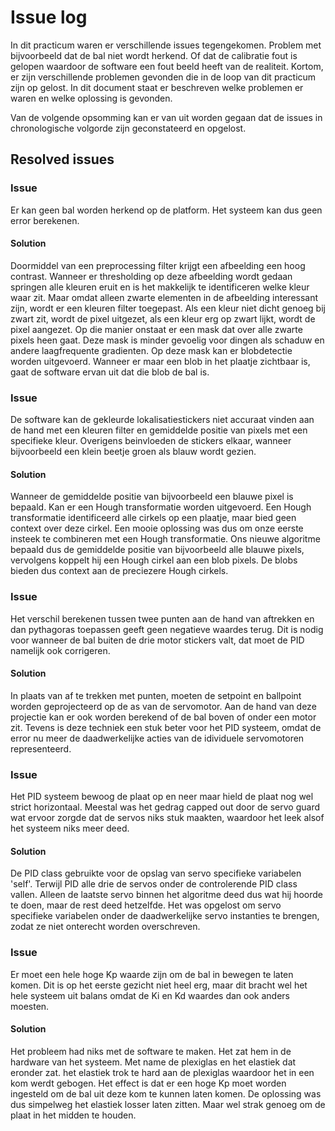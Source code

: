 # Issue log
In dit practicum waren er verschillende issues tegengekomen. Problem met bijvoorbeeld dat de bal niet wordt herkend. Of dat de calibratie fout is gelopen
waardoor de software een fout beeld heeft van de realiteit. Kortom, er zijn verschillende problemen gevonden die in de loop van dit practicum zijn op gelost.
In dit document staat er beschreven welke problemen er waren en welke oplossing is gevonden.

Van de volgende opsomming kan er van uit worden gegaan dat de issues in chronologische volgorde zijn geconstateerd en opgelost.

## Resolved issues
### Issue
Er kan geen bal worden herkend op de platform. Het systeem kan dus geen error berekenen.
#### Solution
Doormiddel van een preprocessing filter krijgt een afbeelding een hoog contrast. Wanneer er thresholding op deze afbeelding wordt gedaan springen alle kleuren
eruit en is het makkelijk te identificeren welke kleur waar zit. Maar omdat alleen zwarte elementen in de afbeelding interessant zijn, wordt er een kleuren
filter toegepast. Als een kleur niet dicht genoeg bij zwart zit, wordt de pixel uitgezet, als een kleur erg op zwart lijkt, wordt de pixel aangezet. Op die
manier onstaat er een mask dat over alle zwarte pixels heen gaat. Deze mask is minder gevoelig voor dingen als schaduw en andere laagfrequente gradienten. Op
deze mask kan er blobdetectie worden uitgevoerd. Wanneer er maar een blob in het plaatje zichtbaar is, gaat de software ervan uit dat die blob de bal is.

### Issue
De software kan de gekleurde lokalisatiestickers niet accuraat vinden aan de hand met een kleuren filter en gemiddelde positie van pixels met een specifieke 
kleur. Overigens beinvloeden de stickers elkaar, wanneer bijvoorbeeld een klein beetje groen als blauw wordt gezien. 
#### Solution
Wanneer de gemiddelde positie van bijvoorbeeld een blauwe pixel is bepaald. Kan er een Hough transformatie worden uitgevoerd. Een Hough transformatie
identificeerd alle cirkels op een plaatje, maar bied geen context over deze cirkel. Een mooie oplossing was dus om onze eerste insteek te combineren
met een Hough transformatie. Ons nieuwe algoritme bepaald dus de gemiddelde positie van bijvoorbeeld alle blauwe pixels, vervolgens koppelt hij een
Hough cirkel aan een blob pixels. De blobs bieden dus context aan de preciezere Hough cirkels.

### Issue
Het verschil berekenen tussen twee punten aan de hand van aftrekken en dan pythagoras toepassen geeft geen negatieve waardes terug. Dit is nodig
voor wanneer de bal buiten de drie motor stickers valt, dat moet de PID namelijk ook corrigeren.
#### Solution
In plaats van af te trekken met punten, moeten de setpoint en ballpoint worden geprojecteerd op de as van de servomotor. Aan de hand van deze projectie
kan er ook worden berekend of de bal boven of onder een motor zit. Tevens is deze techniek een stuk beter voor het PID systeem, omdat de error nu meer
de daadwerkelijke acties van de idividuele servomotoren representeerd.

### Issue
Het PID systeem bewoog de plaat op en neer maar hield de plaat nog wel strict horizontaal. Meestal was het gedrag capped out door de servo guard wat ervoor
zorgde dat de servos niks stuk maakten, waardoor het leek alsof het systeem niks meer deed.
#### Solution
De PID class gebruikte voor de opslag van servo specifieke variabelen 'self'. Terwijl PID alle drie de servos onder de controlerende PID class vallen. Alleen
de laatste servo binnen het algoritme deed dus wat hij hoorde te doen, maar de rest deed hetzelfde. Het was opgelost om servo specifieke variabelen onder de
daadwerkelijke servo instanties te brengen, zodat ze niet onterecht worden overschreven.

### Issue
Er moet een hele hoge Kp waarde zijn om de bal in bewegen te laten komen. Dit is op het eerste gezicht niet heel erg, maar dit bracht wel het hele
systeem uit balans omdat de Ki en Kd waardes dan ook anders moesten.
#### Solution
Het probleem had niks met de software te maken. Het zat hem in de hardware van het systeem. Met name de plexiglas en het elastiek dat eronder zat.
het elastiek trok te hard aan de plexiglas waardoor het in een kom werdt gebogen. Het effect is dat er een hoge Kp moet worden ingesteld om de bal uit deze kom
te kunnen laten komen. De oplossing was dus simpelweg het elastiek losser laten zitten. Maar wel strak genoeg om de plaat in het midden te houden.